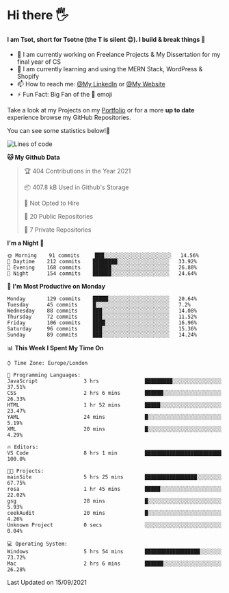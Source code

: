 # Hi there :raised_hand_with_fingers_splayed:
#### I am Tsot, short for Tsotne (the T is silent :wink:). I build & break things :space_invader:
- :telescope: I am currently working on Freelance Projects & My Dissertation for my final year of CS
- :seedling: I am currently learning and using the MERN Stack, WordPress & Shopify
- :mailbox: How to reach me: [@My LinkedIn](https://www.linkedin.com/in/tsotne-gvadzabia/) or [@My Website](https://tsotnegvadzabia.me/contact)
- :zap: Fun Fact: Big Fan of the :space_invader: emoji

Take a look at my Projects on my [Portfolio](https://tsotne.co.uk/) or for a more **up to date** experience browse my GitHub Repositories.

You can see some statistics below!:space_invader:
<!--START_SECTION:waka-->
![Lines of code](https://img.shields.io/badge/From%20Hello%20World%20I%27ve%20Written-3.5%20million%20lines%20of%20code-blue)

**🐱 My Github Data** 

> 🏆 404 Contributions in the Year 2021
 > 
> 📦 407.8 kB Used in Github's Storage 
 > 
> 🚫 Not Opted to Hire
 > 
> 📜 20 Public Repositories 
 > 
> 🔑 7 Private Repositories  
 > 
**I'm a Night 🦉** 

```text
🌞 Morning    91 commits     ███░░░░░░░░░░░░░░░░░░░░░░   14.56% 
🌆 Daytime    212 commits    ████████░░░░░░░░░░░░░░░░░   33.92% 
🌃 Evening    168 commits    ██████░░░░░░░░░░░░░░░░░░░   26.88% 
🌙 Night      154 commits    ██████░░░░░░░░░░░░░░░░░░░   24.64%

```
📅 **I'm Most Productive on Monday** 

```text
Monday       129 commits    █████░░░░░░░░░░░░░░░░░░░░   20.64% 
Tuesday      45 commits     █░░░░░░░░░░░░░░░░░░░░░░░░   7.2% 
Wednesday    88 commits     ███░░░░░░░░░░░░░░░░░░░░░░   14.08% 
Thursday     72 commits     ███░░░░░░░░░░░░░░░░░░░░░░   11.52% 
Friday       106 commits    ████░░░░░░░░░░░░░░░░░░░░░   16.96% 
Saturday     96 commits     ███░░░░░░░░░░░░░░░░░░░░░░   15.36% 
Sunday       89 commits     ███░░░░░░░░░░░░░░░░░░░░░░   14.24%

```


📊 **This Week I Spent My Time On** 

```text
⌚︎ Time Zone: Europe/London

💬 Programming Languages: 
JavaScript               3 hrs               █████████░░░░░░░░░░░░░░░░   37.51% 
CSS                      2 hrs 6 mins        ██████░░░░░░░░░░░░░░░░░░░   26.33% 
HTML                     1 hr 52 mins        █████░░░░░░░░░░░░░░░░░░░░   23.47% 
YAML                     24 mins             █░░░░░░░░░░░░░░░░░░░░░░░░   5.19% 
XML                      20 mins             █░░░░░░░░░░░░░░░░░░░░░░░░   4.29%

🔥 Editors: 
VS Code                  8 hrs 1 min         █████████████████████████   100.0%

🐱‍💻 Projects: 
mainSite                 5 hrs 25 mins       █████████████████░░░░░░░░   67.75% 
rosa                     1 hr 45 mins        █████░░░░░░░░░░░░░░░░░░░░   22.02% 
gsg                      28 mins             █░░░░░░░░░░░░░░░░░░░░░░░░   5.93% 
ceekAudit                20 mins             █░░░░░░░░░░░░░░░░░░░░░░░░   4.26% 
Unknown Project          0 secs              ░░░░░░░░░░░░░░░░░░░░░░░░░   0.04%

💻 Operating System: 
Windows                  5 hrs 54 mins       ██████████████████░░░░░░░   73.72% 
Mac                      2 hrs 6 mins        ██████░░░░░░░░░░░░░░░░░░░   26.28%

```


 Last Updated on 15/09/2021
<!--END_SECTION:waka-->
